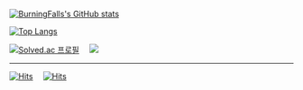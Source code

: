 
<!--
**BurningFalls/BurningFalls** is a ✨ _special_ ✨ repository because its `README.md` (this file) appears on your GitHub profile.

Here are some ideas to get you started:

- 🔭 I’m currently working on ...
- 🌱 I’m currently learning ...
- 👯 I’m looking to collaborate on ...
- 🤔 I’m looking for help with ...
- 💬 Ask me about ...
- 📫 How to reach me: ...
- 😄 Pronouns: ...
- ⚡ Fun fact: ...
-->


[![BurningFalls's GitHub stats](https://github-readme-stats.vercel.app/api?username=burningfalls&show_icons=true&theme=buefy)](https://github.com/burningfalls/burningfalls)

[![Top Langs](https://github-readme-stats.vercel.app/api/top-langs?username=burningfalls&layout=compact)](https://github.com/burningfalls/burningfalls)

[![Solved.ac 프로필](http://mazassumnida.wtf/api/v2/generate_badge?boj=hithere314)](https://solved.ac/hithere314) 
<img src="http://mazandi.herokuapp.com/api?handle=hithere314&theme=warm"/>

---

[![Hits](https://hits.seeyoufarm.com/api/count/incr/badge.svg?url=https%3A%2F%2Fgithub.com%2FBurningFalls&count_bg=%2379C83D&title_bg=%23555555&icon=codeigniter.svg&icon_color=%23FFFFFF&title=Github+hits&edge_flat=false)](https://github.com/BurningFalls) 
[![Hits](https://hits.seeyoufarm.com/api/count/incr/badge.svg?url=https%3A%2F%2Fburningfalls.github.io&count_bg=%2379C83D&title_bg=%23555555&icon=codeigniter.svg&icon_color=%23FFFFFF&title=Blog+hits&edge_flat=false)](https://burningfalls.github.io/)
